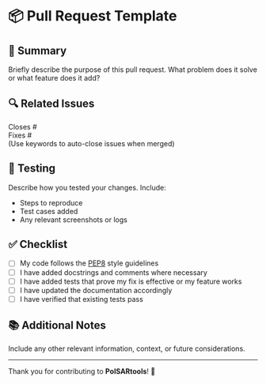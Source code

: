 # 📦 Pull Request Template

## 📝 Summary

Briefly describe the purpose of this pull request. What problem does it solve or what feature does it add?

## 🔍 Related Issues

Closes #<issue-number>  
Fixes #<issue-number>  
(Use keywords to auto-close issues when merged)

## 🧪 Testing

Describe how you tested your changes. Include:
- Steps to reproduce
- Test cases added
- Any relevant screenshots or logs

## ✅ Checklist

- [ ] My code follows the [PEP8](https://peps.python.org/pep-0008/) style guidelines
- [ ] I have added docstrings and comments where necessary
- [ ] I have added tests that prove my fix is effective or my feature works
- [ ] I have updated the documentation accordingly
- [ ] I have verified that existing tests pass

## 📚 Additional Notes

Include any other relevant information, context, or future considerations.

---

Thank you for contributing to **PolSARtools**! 🚀
